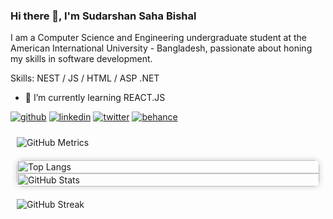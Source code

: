 ### Hi there 👋, I'm Sudarshan Saha Bishal
I am a Computer Science and Engineering undergraduate student at the American International University - Bangladesh, passionate about honing my skills in software development.

Skills: NEST / JS / HTML / ASP .NET

- 🌱 I’m currently learning REACT.JS 

[<img src='https://img.shields.io/badge/GitHub-%23121011.svg?&style=for-the-badge&logo=GitHub&logoColor=white' alt='github'>](https://github.com/b1sh4l)  [<img src='https://img.shields.io/badge/LinkedIn-%230077B5.svg?&style=for-the-badge&logo=LinkedIn&logoColor=white' alt='linkedin'>](https://www.linkedin.com/in/https://www.linkedin.com/in/sudarshan-saha-bishal-476158ba//)  [<img src='https://img.shields.io/badge/Twitter-%231DA1F2.svg?&style=for-the-badge&logo=Twitter&logoColor=white' alt='twitter'>](https://twitter.com/shre3man)  [<img src='https://img.shields.io/badge/Behance-%231877F2.svg?&style=for-the-badge&logo=Behance&logoColor=white' alt='behance'>](https://www.behance.net/sudarshansa4ce)  


<div style="display: flex; flex-wrap: wrap; justify-content: space-between;">
    <div style="flex: 1; min-width: 300px; margin: 10px;">
        <img src="https://metrics.lecoq.io/b1sh4l" alt="GitHub Metrics" />
    </div>
   <div style="display: flex; justify-content: space-evenly; align-items: flex-start; width: 100%;">
    <div style="flex: 1 1 300px; margin: 10px; border-radius: 8px; overflow: hidden; box-shadow: 0 0 10px rgba(0, 0, 0, 0.2); display: flex; flex-direction: column;">
        <img src="https://github-readme-stats.vercel.app/api/top-langs/?username=b1sh4l&layout=compact&theme=dark" alt="Top Langs" style="width: 100%; border-radius: 8px 8px 0 0; flex: 1 1 auto;" />
        <img src="https://github-readme-stats.vercel.app/api?username=b1sh4l&show_icons=true&theme=dark" alt="GitHub Stats" style="width: 100%; border-radius: 0 0 8px 8px; flex: 1 1 auto;" />
    </div>
</div>
    <div style="flex: 1; min-width: 300px; margin: 10px;">
        <img src="https://streak-stats.demolab.com/?user=b1sh4l&theme=dark" alt="GitHub Streak" />
    </div>
    
</div>




